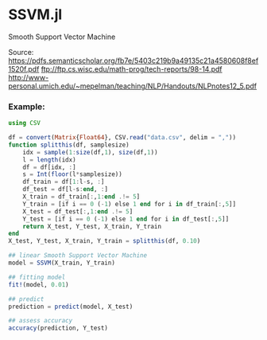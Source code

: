 # SSVM.jl
Smooth Support Vector Machine

Source: https://pdfs.semanticscholar.org/fb7e/5403c219b9a49135c21a4580608f8ef1520f.pdf
ftp://ftp.cs.wisc.edu/math-prog/tech-reports/98-14.pdf
http://www-personal.umich.edu/~mepelman/teaching/NLP/Handouts/NLPnotes12_5.pdf

### Example:

```julia
using CSV

df = convert(Matrix{Float64}, CSV.read("data.csv", delim = ","))
function splitthis(df, samplesize)
    idx = sample(1:size(df,1), size(df,1))
    l = length(idx)
    df = df[idx, :]
    s = Int(floor(l*samplesize))
    df_train = df[1:l-s, :]
    df_test = df[l-s:end, :]
    X_train = df_train[:,1:end .!= 5]
    Y_train = [if i == 0 (-1) else 1 end for i in df_train[:,5]]
    X_test = df_test[:,1:end .!= 5]
    Y_test = [if i == 0 (-1) else 1 end for i in df_test[:,5]]
    return X_test, Y_test, X_train, Y_train
end
X_test, Y_test, X_train, Y_train = splitthis(df, 0.10)

## linear Smooth Support Vector Machine
model = SSVM(X_train, Y_train)

## fitting model
fit!(model, 0.01)

## predict
prediction = predict(model, X_test)

## assess accuracy
accuracy(prediction, Y_test)
```
